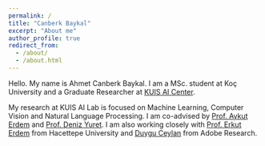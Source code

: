 ```yaml
---
permalink: /
title: "Canberk Baykal"
excerpt: "About me"
author_profile: true
redirect_from: 
  - /about/
  - /about.html
---
```


Hello. My name is Ahmet Canberk Baykal. I am a MSc. student at Koç University and a Graduate Researcher at [KUIS AI Center](https://ai.ku.edu.tr/). 

My research at KUIS AI Lab is focused on Machine Learning, Computer Vision and Natural Language Processing. I am co-advised by [Prof. Aykut Erdem](https://aykuterdem.github.io/) and [Prof. Deniz Yuret](http://www.denizyuret.com/). I am also working closely with [Prof. Erkut Erdem](https://web.cs.hacettepe.edu.tr/~erkut/) from Hacettepe University and [Duygu Ceylan](https://www.duygu-ceylan.com/) from Adobe Research.
